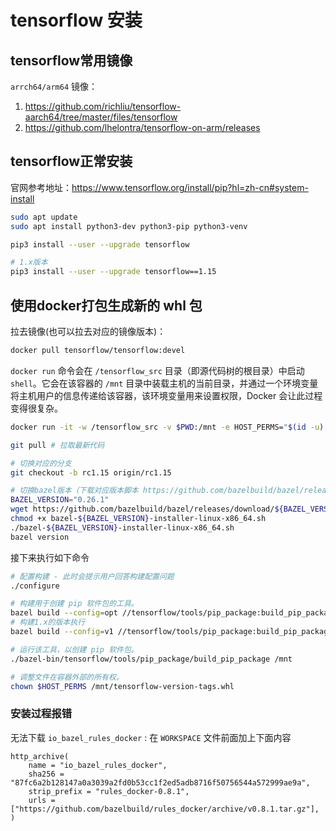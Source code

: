 # tensorflow 安装

## tensorflow常用镜像

`arrch64/arm64` 镜像：
1. https://github.com/richliu/tensorflow-aarch64/tree/master/files/tensorflow
1. https://github.com/lhelontra/tensorflow-on-arm/releases
## tensorflow正常安装

官网参考地址：https://www.tensorflow.org/install/pip?hl=zh-cn#system-install

```bash
sudo apt update
sudo apt install python3-dev python3-pip python3-venv

pip3 install --user --upgrade tensorflow

# 1.x版本
pip3 install --user --upgrade tensorflow==1.15
```

## 使用docker打包生成新的 whl 包

拉去镜像(也可以拉去对应的镜像版本)：

```bash
docker pull tensorflow/tensorflow:devel
```

`docker run` 命令会在 `/tensorflow_src` 目录（即源代码树的根目录）中启动 `shell`。它会在该容器的 `/mnt` 目录中装载主机的当前目录，并通过一个环境变量将主机用户的信息传递给该容器，该环境变量用来设置权限，Docker 会让此过程变得很复杂。

```bash
docker run -it -w /tensorflow_src -v $PWD:/mnt -e HOST_PERMS="$(id -u):$(id -g)" tensorflow/tensorflow:devel bash

git pull # 拉取最新代码

# 切换对应的分支
git checkout -b rc1.15 origin/rc1.15

# 切换bazel版本（下载对应版本脚本 https://github.com/bazelbuild/bazel/releases ）
BAZEL_VERSION="0.26.1"
wget https://github.com/bazelbuild/bazel/releases/download/${BAZEL_VERSION}/bazel-${BAZEL_VERSION}-installer-linux-x86_64.sh
chmod +x bazel-${BAZEL_VERSION}-installer-linux-x86_64.sh
./bazel-${BAZEL_VERSION}-installer-linux-x86_64.sh
bazel version
```

接下来执行如下命令

```bash
# 配置构建 - 此时会提示用户回答构建配置问题
./configure

# 构建用于创建 pip 软件包的工具。
bazel build --config=opt //tensorflow/tools/pip_package:build_pip_package
# 构建1.x的版本执行
bazel build --config=v1 //tensorflow/tools/pip_package:build_pip_package

# 运行该工具，以创建 pip 软件包。
./bazel-bin/tensorflow/tools/pip_package/build_pip_package /mnt

# 调整文件在容器外部的所有权。
chown $HOST_PERMS /mnt/tensorflow-version-tags.whl
```

### 安装过程报错

无法下载 `io_bazel_rules_docker` : 在 `WORKSPACE` 文件前面加上下面内容

```
http_archive(
    name = "io_bazel_rules_docker",
    sha256 = "87fc6a2b128147a0a3039a2fd0b53cc1f2ed5adb8716f50756544a572999ae9a",
    strip_prefix = "rules_docker-0.8.1",
    urls = ["https://github.com/bazelbuild/rules_docker/archive/v0.8.1.tar.gz"],
)
```
